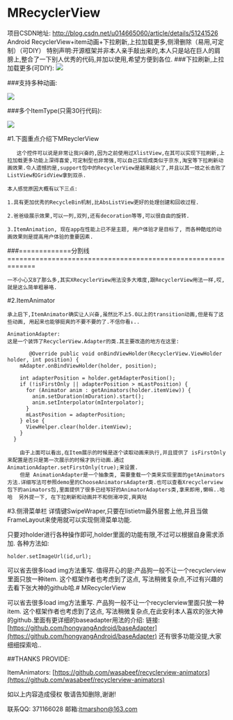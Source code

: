 # MRecyclerView
项目CSDN地址:
http://blog.csdn.net/u014665060/article/details/51241526
Android RecyclerView+item动画+下拉刷新,上拉加载更多,侧滑删除（易用,可定制）（可DIY）
特别声明:开源框架并非本人亲手敲出来的,本人只是站在巨人的肩膀上,整合了一下别人优秀的代码,并加以使用,希望方便到各位.
###下拉刷新,上拉加载更多(可DIY):
![](http://img.blog.csdn.net/20160426203038364?watermark/2/text/aHR0cDovL2Jsb2cuY3Nkbi5uZXQv/font/5a6L5L2T/fontsize/400/fill/I0JBQkFCMA==/dissolve/70/gravity/Center)

###支持多种动画:

![](http://img.blog.csdn.net/20160426203050349?watermark/2/text/aHR0cDovL2Jsb2cuY3Nkbi5uZXQv/font/5a6L5L2T/fontsize/400/fill/I0JBQkFCMA==/dissolve/70/gravity/Center)

###多个ItemType(只需30行代码):

![](http://img.blog.csdn.net/20160426203100780?watermark/2/text/aHR0cDovL2Jsb2cuY3Nkbi5uZXQv/font/5a6L5L2T/fontsize/400/fill/I0JBQkFCMA==/dissolve/70/gravity/Center)


#1.下面重点介绍下MReyclerView
    

       这个控件可以说是非常让我兴奋的,因为之前使用过XlistView,在其可以实现下拉刷新,上拉加载更多功能上深得喜爱,可定制型也非常强,可以自己实现成类似于京东,淘宝等下拉刷新动画效果.令人遗憾的是,support包中的RecyclerView是越来越火了,并且以其一妓之长击败了ListView和GridView拿到双杀.

    本人感觉原因大概有以下三点:

    1.具有更加优秀的RecycleBin机制,比AbsListView更好的处理创建和回收过程.

    2.爸爸级展示效果,可以一列,双列,还有decoration等等,可以很自由的旋转.

    3.ItemAnimation, 现在app在性能上已不是主题, 用户体验才是目标了, 而各种酷炫的动画效果则是提高用户体验的重要因素.

###=============分割线=============================================================

    一不小心又B了那么多,其实XRecyclerView用法没多大难度,跟RecyclerView用法一样,哎,就是这么简单粗暴咯.

#2.ItemAnimator 

    承上启下,ItemAnimator确实让人兴奋,虽然比不上5.0以上的transition动画,但是有了这些动画, 用起来也能够挺爽的不要不要的了.不信你看↓..

    AnimationAdapter: 
    这是一个装饰了RecyclerView.Adapter的类.其主要改造的地方在这里:

	       @Override public void onBindViewHolder(RecyclerView.ViewHolder holder, int position) {
	    mAdapter.onBindViewHolder(holder, position);
	
	    int adapterPosition = holder.getAdapterPosition();
	    if (!isFirstOnly || adapterPosition > mLastPosition) {
	      for (Animator anim : getAnimators(holder.itemView)) {
	        anim.setDuration(mDuration).start();
	        anim.setInterpolator(mInterpolator);
	      }
	      mLastPosition = adapterPosition;
	    } else {
	      ViewHelper.clear(holder.itemView);
	    }
	  }

        由于上面可以看出,在Item展示的时候是逐个读取动画来执行,并且提供了 isFirstOnly  来配置是否只是第一次展示的时候才执行动画.通过 AnimationAdapter.setFirstOnly(true);来设置.
        但是 AnimationAdapter是一个抽象类, 需要重载一个类来实现里面的getAnimators方法.详细写法可参照demo里的ChooseAnimatorsAdapter类.也可以查看Xrecyclerview包下的animators包,里面提供了很多已经写好的AnimatorAdapters类,拿来即用,懒嘛..哈哈  另外提一下, 在下拉刷新和动画并不和侧滑冲突,爽爽哒

#3.侧滑菜单栏
详情键SwipeWraper,只要在listietm最外层套上他,并且当做FrameLayout来使用就可以实现侧滑菜单功能.

    
只要对holder进行各种操作即可,holder里面的功能有限,不过可以根据自身需求添加.
    各种方法如:

    holder.setImageUrl(id,url);

可以省去很多load img方法重写.
    值得开心的是:产品狗一般不让一个recyclerview里面只放一种item. 这个框架作者也考虑到了这点, 写法稍微复杂点,不过有兴趣的去看下张大神的github哈.# MRecyclerView

    

可以省去很多load img方法重写.
产品狗一般不让一个recyclerview里面只放一种item. 这个框架作者也考虑到了这点, 写法稍微复杂点,在此安利本人喜欢的张大神的github.里面有更详细的baseadapter用法的介绍:
链接:[https://github.com/hongyangAndroid/baseAdapter](https://github.com/hongyangAndroid/baseAdapter)
还有很多功能没提,大家细细探索哈..

##THANKS PROVIDE:

ItemAnimators:
[https://github.com/wasabeef/recyclerview-animators](https://github.com/wasabeef/recyclerview-animators)



如以上内容造成侵权 敬请告知删除,谢谢! 

联系QQ: 371166028 邮箱:itmarshon@163.com
